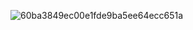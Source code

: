 ![60ba3849ec00e1fde9ba5ee64ecc651a](https://github.com/user-attachments/assets/c1a4f55f-f8b7-4abc-a67b-b20337fc58a8)
